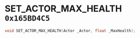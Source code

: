 # SET_ACTOR_MAX_HEALTH `0x165BD4C5`

```cpp
void SET_ACTOR_MAX_HEALTH(Actor _Actor, float _MaxHealth);
```